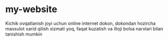# my-website
Kichik ovqatlanish joyi uchun online internet dokon, dokondan hozircha maxsulot xarid qilish xizmati yoq, faqat kuzatish va illoji bolsa narxlari bilan tanishish mumkin
